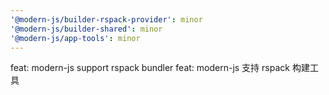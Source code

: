 ```yaml
---
'@modern-js/builder-rspack-provider': minor
'@modern-js/builder-shared': minor
'@modern-js/app-tools': minor
---
```


feat: modern-js support rspack bundler
feat: modern-js 支持 rspack 构建工具
